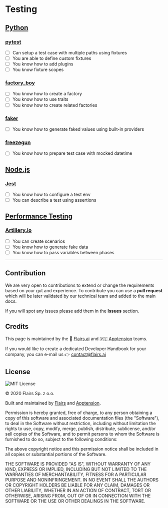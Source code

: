 Testing
=======

[Python](/Technical%20Stack/Backend%20Developer/Testing.md#python)
------------------------------------------------------------------

### [pytest](/Technical%20Stack/Backend%20Developer/Testing.md#pytest)

*   [ ] Can setup a test case with multiple paths using fixtures
*   [ ] You are able to define custom fixtures
*   [ ] You know how to add plugins
*   [ ] You know fixture scopes

### [factory_boy](/Technical%20Stack/Backend%20Developer/Testing.md#factory_boy)

*   [ ] You know how to create a factory
*   [ ] You know how to use traits
*   [ ] You know how to create related factories

### [faker](/Technical%20Stack/Backend%20Developer/Testing.md#faker)

*   [ ] You know how to generate faked values using built-in providers

### [freezegun](/Technical%20Stack/Backend%20Developer/Testing.md#freezegun)

*   [ ] You know how to prepare test case with mocked datetime

[Node.js](/Technical%20Stack/Backend%20Developer/Testing.md#node.js)
--------------------------------------------------------------------

### [Jest](/Technical%20Stack/Backend%20Developer/Testing.md#jest)

*   [ ] You know how to configure a test env
*   [ ] You can describe a test using assertions

[Performance Testing](/Technical%20Stack/Backend%20Developer/Testing.md#performance-testing)
--------------------------------------------------------------------------------------------

### [Artillery.io](/Technical%20Stack/Backend%20Developer/Testing.md#artillery.io)

*   [ ] You can create scenarios
*   [ ] You know how to generate fake data
*   [ ] You know how to pass variables between phases

* * *

Contribution
------------

We are very open to contributions to extend or change the requirements based on your gut and experience. To contribute you can use a **pull request** which will be later validated by our technical team and added to the main docs.

If you will spot any issues please add them in the **Issues** section.

Credits
-------

This page is maintained by the 🔹 [Flairs.ai](http://Flairs.ai) and 🇵🇱 [Apptension](https://apptension.com) teams.

If you would like to create a dedicated Developer Handbook for your company, you can e-mail us 👉 [contact@flairs.ai](mailto:contact@flairs.ai)

License
-------

![MIT License](https://img.shields.io/badge/License-MIT-blue.svg)

© 2020 Flairs Sp. z o.o.

Built and maintained by [Flairs](https://www.flairs.ai) and [Apptension](https://apptension.com).

Permission is hereby granted, free of charge, to any person obtaining a copy of this software and associated documentation files (the "Software"), to deal in the Software without restriction, including without limitation the rights to use, copy, modify, merge, publish, distribute, sublicense, and/or sell copies of the Software, and to permit persons to whom the Software is furnished to do so, subject to the following conditions:

The above copyright notice and this permission notice shall be included in all copies or substantial portions of the Software.

THE SOFTWARE IS PROVIDED "AS IS", WITHOUT WARRANTY OF ANY KIND, EXPRESS OR IMPLIED, INCLUDING BUT NOT LIMITED TO THE WARRANTIES OF MERCHANTABILITY, FITNESS FOR A PARTICULAR PURPOSE AND NONINFRINGEMENT. IN NO EVENT SHALL THE AUTHORS OR COPYRIGHT HOLDERS BE LIABLE FOR ANY CLAIM, DAMAGES OR OTHER LIABILITY, WHETHER IN AN ACTION OF CONTRACT, TORT OR OTHERWISE, ARISING FROM, OUT OF OR IN CONNECTION WITH THE SOFTWARE OR THE USE OR OTHER DEALINGS IN THE SOFTWARE.